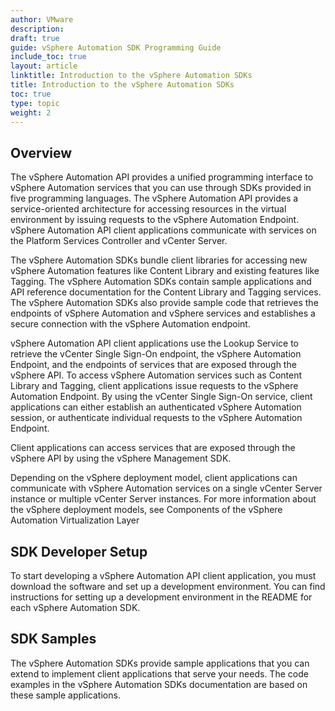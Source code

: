 ```yaml
---
author: VMware
description:
draft: true
guide: vSphere Automation SDK Programming Guide
include_toc: true
layout: article
linktitle: Introduction to the vSphere Automation SDKs
title: Introduction to the vSphere Automation SDKs
toc: true
type: topic
weight: 2
---
```


## Overview

The vSphere Automation API provides a unified programming interface to vSphere Automation services that you can use through SDKs provided in five programming languages. The vSphere Automation API provides a service-oriented architecture for accessing resources in the virtual environment by issuing requests to the vSphere Automation Endpoint. vSphere Automation API client applications communicate with services on the Platform Services Controller and vCenter Server.

The vSphere Automation SDKs bundle client libraries for accessing new vSphere Automation features like Content Library and existing features like Tagging. The vSphere Automation SDKs contain sample applications and API reference documentation for the Content Library and Tagging services. The vSphere Automation SDKs also provide sample code that retrieves the endpoints of vSphere Automation and vSphere services and establishes a secure connection with the vSphere Automation endpoint.

vSphere Automation API client applications use the Lookup Service to retrieve the vCenter Single Sign-On endpoint, the vSphere Automation Endpoint, and the endpoints of services that are exposed through the vSphere API. To access vSphere Automation services such as Content Library and Tagging, client applications issue requests to the vSphere Automation Endpoint. By using the vCenter Single Sign-On service, client applications can either establish an authenticated vSphere Automation session, or authenticate individual requests to the vSphere Automation Endpoint.

Client applications can access services that are exposed through the vSphere API by using the vSphere Management SDK.

Depending on the vSphere deployment model, client applications can communicate with vSphere Automation services on a single vCenter Server instance or multiple vCenter Server instances. For more information about the vSphere deployment models, see Components of the vSphere Automation Virtualization Layer

## SDK Developer Setup
To start developing a vSphere Automation API client application, you must download the software and set up a development environment. You can find instructions for setting up a development environment in the README for each vSphere Automation SDK.

## SDK Samples
The vSphere Automation SDKs provide sample applications that you can extend to implement client applications that serve your needs. The code examples in the vSphere Automation SDKs documentation are based on these sample applications.
